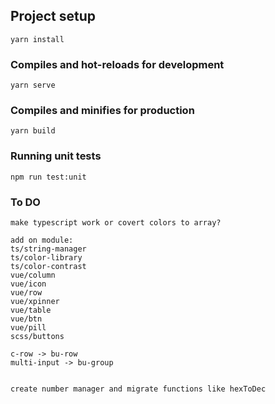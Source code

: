 ## Project setup
```
yarn install
```

### Compiles and hot-reloads for development
```
yarn serve
```

### Compiles and minifies for production
```
yarn build
```

### Running unit tests
```
npm run test:unit
```

### To DO
```
make typescript work or covert colors to array?

add on module:
ts/string-manager
ts/color-library
ts/color-contrast
vue/column
vue/icon
vue/row
vue/xpinner
vue/table
vue/btn
vue/pill
scss/buttons

c-row -> bu-row
multi-input -> bu-group


create number manager and migrate functions like hexToDec
```